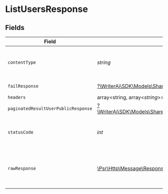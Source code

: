 # ListUsersResponse


## Fields

| Field                                                                                                                      | Type                                                                                                                       | Required                                                                                                                   | Description                                                                                                                |
| -------------------------------------------------------------------------------------------------------------------------- | -------------------------------------------------------------------------------------------------------------------------- | -------------------------------------------------------------------------------------------------------------------------- | -------------------------------------------------------------------------------------------------------------------------- |
| `contentType`                                                                                                              | *string*                                                                                                                   | :heavy_check_mark:                                                                                                         | HTTP response content type for this operation                                                                              |
| `failResponse`                                                                                                             | [?\WriterAi\SDK\Models\Shared\FailResponse](../../Models/Shared/FailResponse.md)                                           | :heavy_minus_sign:                                                                                                         | Bad Request                                                                                                                |
| `headers`                                                                                                                  | array<string, array<*string*>>                                                                                             | :heavy_minus_sign:                                                                                                         | N/A                                                                                                                        |
| `paginatedResultUserPublicResponse`                                                                                        | [?\WriterAi\SDK\Models\Shared\PaginatedResultUserPublicResponse](../../Models/Shared/PaginatedResultUserPublicResponse.md) | :heavy_minus_sign:                                                                                                         | N/A                                                                                                                        |
| `statusCode`                                                                                                               | *int*                                                                                                                      | :heavy_check_mark:                                                                                                         | HTTP response status code for this operation                                                                               |
| `rawResponse`                                                                                                              | [\Psr\Http\Message\ResponseInterface](https://www.php-fig.org/psr/psr-7/#33-psrhttpmessageresponseinterface)               | :heavy_minus_sign:                                                                                                         | Raw HTTP response; suitable for custom response parsing                                                                    |